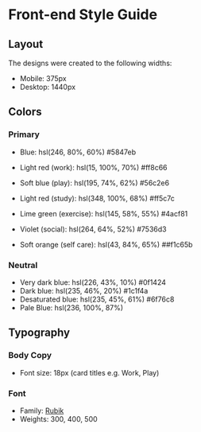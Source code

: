 # Front-end Style Guide

## Layout

The designs were created to the following widths:

- Mobile: 375px
- Desktop: 1440px

## Colors

### Primary

- Blue: hsl(246, 80%, 60%) 	#5847eb

- Light red (work): hsl(15, 100%, 70%) #ff8c66
- Soft blue (play): hsl(195, 74%, 62%) #56c2e6
- Light red (study): hsl(348, 100%, 68%) #ff5c7c
- Lime green (exercise): hsl(145, 58%, 55%) #4acf81
- Violet (social): hsl(264, 64%, 52%) #7536d3
- Soft orange (self care): hsl(43, 84%, 65%) ##f1c65b

### Neutral

- Very dark blue: hsl(226, 43%, 10%) #0f1424
- Dark blue: hsl(235, 46%, 20%) #1c1f4a
- Desaturated blue: hsl(235, 45%, 61%) #6f76c8
- Pale Blue: hsl(236, 100%, 87%)

## Typography

### Body Copy

- Font size: 18px (card titles e.g. Work, Play)

### Font

- Family: [Rubik](https://fonts.google.com/specimen/Rubik)
- Weights: 300, 400, 500
